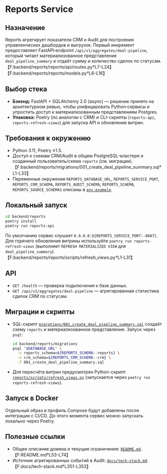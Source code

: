 # Reports Service

## Назначение
Reports агрегирует показатели CRM и Audit для построения управленческих дашбордов и выгрузок. Первый инкремент предоставляет FastAPI‑endpoint `/api/v1/aggregates/deal-pipeline`, который читает материализованное представление `deal_pipeline_summary` и отдаёт сумму и количество сделок по статусам.【F:backend/reports/reports/api/routes.py†L7-L24】【F:backend/reports/reports/models.py†L6-L16】

## Выбор стека
- **Бэкенд:** FastAPI + SQLAlchemy 2.0 (async) — решение принято на архитектурном ревью, чтобы унифицировать Python‑сервисы и упростить доступ к материализованным представлениям Postgres.
- **Упаковка:** Poetry (по аналогии с CRM) и CLI-скрипты (`reports-api`, `reports-refresh-views`) для запуска API и обновления витрин.

## Требования к окружению
- Python 3.11, Poetry ≥1.5.
- Доступ к схемам CRM/Audit в общем PostgreSQL-кластере и созданный пользователь/схема `reports` (см. миграции).【F:backend/reports/migrations/001_create_deal_pipeline_summary.sql†L1-L33】
- Переменные окружения `REPORTS_DATABASE_URL`, `REPORTS_SERVICE_PORT`, `REPORTS_CRM_SCHEMA`, `REPORTS_AUDIT_SCHEMA`, `REPORTS_SCHEMA`, `REPORTS_SOURCE_SCHEMAS` описаны в [`env.example`](../../env.example).

## Локальный запуск
```bash
cd backend/reports
poetry install
poetry run reports-api
```
По умолчанию сервис слушает `0.0.0.0:${REPORTS_SERVICE_PORT:-8087}`. Для горячего обновления витрины используйте `poetry run reports-refresh-views` (выполняет `REFRESH MATERIALIZED VIEW` для `deal_pipeline_summary`).【F:backend/reports/reports/scripts/refresh_views.py†L1-L31】

## API
- `GET /health` — проверка подключения к базе данных.
- `GET /api/v1/aggregates/deal-pipeline` — агрегированная статистика сделок CRM по статусам.

## Миграции и скрипты
- SQL-скрипт [`migrations/001_create_deal_pipeline_summary.sql`](migrations/001_create_deal_pipeline_summary.sql) создаёт схему `reports` и материализованное представление. Запуск через `psql`:
  ```bash
  cd backend/reports/migrations
  psql "$DATABASE_URL" \
    -v reports_schema=${REPORTS_SCHEMA:-reports} \
    -v crm_schema=${REPORTS_CRM_SCHEMA:-crm} \
    -f 001_create_deal_pipeline_summary.sql
  ```
- Для пересчёта витрин предусмотрен Python-скрипт [`reports/scripts/refresh_views.py`](reports/scripts/refresh_views.py) (запускается через `poetry run reports-refresh-views`).

## Запуск в Docker
Отдельный образ и профиль Compose будут добавлены после интеграции с CI/CD. До этого момента сервис можно запускать локально через Poetry.

## Полезные ссылки
- Общее описание домена и текущие ограничения: [`README.md`](../../README.md#4-ответственность-сервисов).【F:README.md†L53-L74】
- Источник агрегированных событий в Audit: [`docs/tech-stack.md`](../../docs/tech-stack.md#audit).【F:docs/tech-stack.md†L351-L353】
